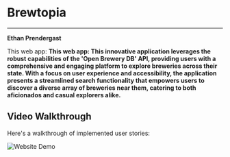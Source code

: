 # Brewtopia
---
**Ethan Prendergast**

This web app: **This web app: This innovative application leverages the robust capabilities of the 'Open Brewery DB' API, providing users with a comprehensive and engaging platform to explore breweries across their state. With a focus on user experience and accessibility, the application presents a streamlined search functionality that empowers users to discover a diverse array of breweries near them, catering to both aficionados and casual explorers alike.**

## Video Walkthrough

Here's a walkthrough of implemented user stories:

![Website Demo](/src/assets/brew.gif)
